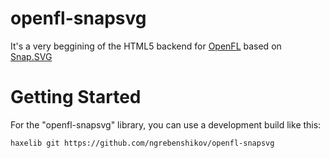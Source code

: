 openfl-snapsvg
==============

It's a very beggining of the HTML5 backend for [OpenFL](http://www.openfl.org) based on [Snap.SVG](http://snapsvg.io)

Getting Started
==================

For the "openfl-snapsvg" library, you can use a development build like this:

    haxelib git https://github.com/ngrebenshikov/openfl-snapsvg
